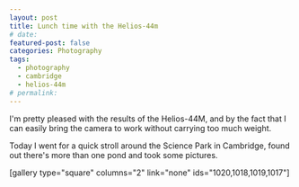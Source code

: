 ```yaml
---
layout: post
title: Lunch time with the Helios-44m
# date:
featured-post: false
categories: Photography
tags:
  - photography
  - cambridge
  - helios-44m
# permalink:
---
```

I'm pretty pleased with the results of the Helios-44M, and by the fact that I can easily bring the camera to work without carrying too much weight.

Today I went for a quick stroll around the Science Park in Cambridge, found out there's more than one pond and took some pictures.

<!-- =================== CHECK THE FOLLOWING GALLERY! -->

[gallery type="square" columns="2" link="none" ids="1020,1018,1019,1017"]
